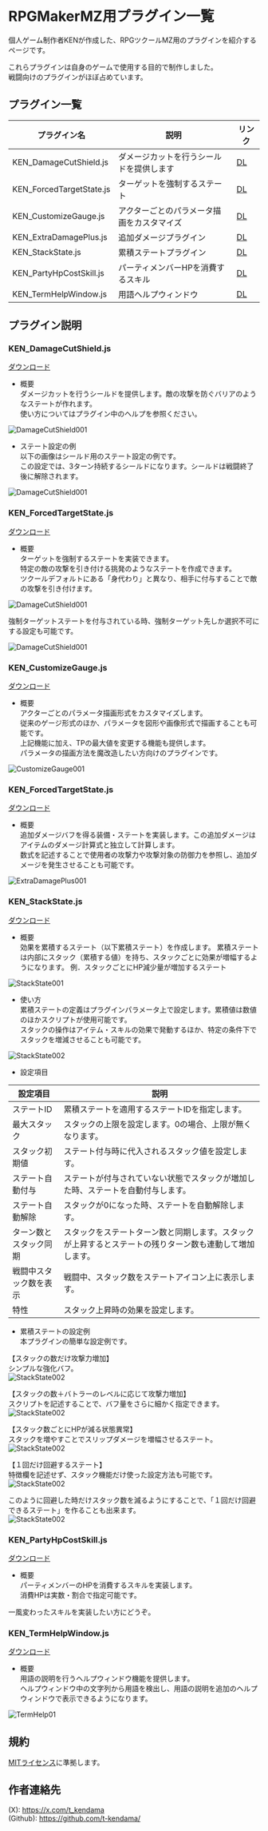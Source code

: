 # RPGMakerMZ用プラグイン一覧
個人ゲーム制作者KENが作成した、RPGツクールMZ用のプラグインを紹介するページです。  

これらプラグインは自身のゲームで使用する目的で制作しました。  
戦闘向けのプラグインがほぼ占めています。

## プラグイン一覧

| プラグイン名  | 説明 | リンク |
| ------------- | ------------- | ------------- |
| KEN_DamageCutShield.js| ダメージカットを行うシールドを提供します  | [DL](https://github.com/t-kendama/RPGMakerMZ/blob/master/KEN_DamageCutShield.js) |
| KEN_ForcedTargetState.js | ターゲットを強制するステート  | [DL](https://github.com/t-kendama/RPGMakerMZ/blob/master/KEN_ForcedTargetState.js) |
| KEN_CustomizeGauge.js | アクターごとのパラメータ描画をカスタマイズ| [DL](https://github.com/t-kendama/RPGMakerMZ/blob/master/KEN_CustomizeGauge.js) |
| KEN_ExtraDamagePlus.js | 追加ダメージプラグイン | [DL](https://github.com/t-kendama/RPGMakerMZ/blob/master/KEN_ExtraDamagePlus.js) |
| KEN_StackState.js | 累積ステートプラグイン | [DL](https://github.com/t-kendama/RPGMakerMZ/blob/master/KEN_StackState.js) |
| KEN_PartyHpCostSkill.js | パーティメンバーHPを消費するスキル | [DL](https://github.com/t-kendama/RPGMakerMZ/blob/master/KEN_PartyHpCostSkill.js) |
| KEN_TermHelpWindow.js | 用語ヘルプウィンドウ | [DL](https://github.com/t-kendama/RPGMakerMZ/blob/master/KEN_TermHelpWindow.js) |

## プラグイン説明

### KEN_DamageCutShield.js

[ダウンロード](https://github.com/t-kendama/RPGMakerMZ/blob/master/KEN_DamageCutShield.js) 

* 概要  
ダメージカットを行うシールドを提供します。敵の攻撃を防ぐバリアのようなステートが作れます。  
使い方についてはプラグイン中のヘルプを参照ください。

![DamageCutShield001](https://github.com/t-kendama/RPGMakerMZ/blob/master/images/DamageCutShield_002.jpg)

* ステート設定の例  
以下の画像はシールド用のステート設定の例です。  
この設定では、3ターン持続するシールドになります。シールドは戦闘終了後に解除されます。  

![DamageCutShield001](https://github.com/t-kendama/RPGMakerMZ/blob/master/images/DamageCutShield_001.jpg)

### KEN_ForcedTargetState.js

[ダウンロード](https://github.com/t-kendama/RPGMakerMZ/blob/master/KEN_ForcedTargetState.js) 

* 概要  
ターゲットを強制するステートを実装できます。  
特定の敵の攻撃を引き付ける挑発のようなステートを作成できます。  
ツクールデフォルトにある「身代わり」と異なり、相手に付与することで敵の攻撃を引き付けます。

![DamageCutShield001](https://github.com/t-kendama/RPGMakerMZ/blob/master/images/ForcedTargetState_001.jpg)

強制ターゲットステートを付与されている時、強制ターゲット先しか選択不可にする設定も可能です。

![DamageCutShield001](https://github.com/t-kendama/RPGMakerMZ/blob/master/images/ForcedTargetState_002.jpg)

### KEN_CustomizeGauge.js

[ダウンロード](https://github.com/t-kendama/RPGMakerMZ/blob/master/KEN_CustomizeGauge.js) 

* 概要  
アクターごとのパラメータ描画形式をカスタマイズします。  
従来のゲージ形式のほか、パラメータを図形や画像形式で描画することも可能です。  
上記機能に加え、TPの最大値を変更する機能も提供します。  
パラメータの描画方法を魔改造したい方向けのプラグインです。

![CustomizeGauge001](https://github.com/t-kendama/RPGMakerMZ/blob/master/images/CustomizeGauge_001.jpg)

### KEN_ForcedTargetState.js

[ダウンロード](https://github.com/t-kendama/RPGMakerMZ/blob/master/KEN_ExtraDamagePlus.js)

* 概要  
追加ダメージバフを得る装備・ステートを実装します。この追加ダメージはアイテムのダメージ計算式と独立して計算します。  
数式を記述することで使用者の攻撃力や攻撃対象の防御力を参照し、追加ダメージを発生させることも可能です。

![ExtraDamagePlus001](https://github.com/t-kendama/RPGMakerMZ/blob/master/images/ExtraDamagePlus_001.jpg)

### KEN_StackState.js

[ダウンロード](https://github.com/t-kendama/RPGMakerMZ/blob/master/KEN_StackState.js) 

* 概要  
効果を累積するステート（以下累積ステート）を作成します。
累積ステートは内部にスタック（累積する値）を持ち、スタックごとに効果が増幅するようになります。
例．スタックごとにHP減少量が増加するステート

![StackState001](https://github.com/t-kendama/RPGMakerMZ/blob/master/images/StackState_001.png)

* 使い方  
累積ステートの定義はプラグインパラメータ上で設定します。累積値は数値のほかスクリプトが使用可能です。  
スタックの操作はアイテム・スキルの効果で発動するほか、特定の条件下でスタックを増減させることも可能です。

![StackState002](https://github.com/t-kendama/RPGMakerMZ/blob/master/images/StackState_002.png)

* 設定項目

| 設定項目 | 説明 |
| ------------- | ------------- | 
|ステートID|累積ステートを適用するステートIDを指定します。|
|最大スタック|スタックの上限を設定します。0の場合、上限が無くなります。|
|スタック初期値|ステート付与時に代入されるスタック値を設定します。|
|ステート自動付与|ステートが付与されていない状態でスタックが増加した時、ステートを自動付与します。|
|ステート自動解除|スタックが0になった時、ステートを自動解除します。|
|ターン数とスタック同期|スタックをステートターン数と同期します。スタックが上昇するとステートの残りターン数も連動して増加します。|
|戦闘中スタック数を表示|戦闘中、スタック数をステートアイコン上に表示します。|
|特性|スタック上昇時の効果を設定します。|

* 累積ステートの設定例  
本プラグインの簡単な設定例です。

【スタックの数だけ攻撃力増加】  
シンプルな強化バフ。  
![StackState002](https://github.com/t-kendama/RPGMakerMZ/blob/master/images/StackState_ex01.png)

【スタックの数＋バトラーのレベルに応じて攻撃力増加】  
スクリプトを記述することで、バフ量をさらに細かく指定できます。  
![StackState002](https://github.com/t-kendama/RPGMakerMZ/blob/master/images/StackState_ex02.png)

【スタック数ごとにHPが減る状態異常】  
スタックを増やすことでスリップダメージを増幅させるステート。  
![StackState002](https://github.com/t-kendama/RPGMakerMZ/blob/master/images/StackState_ex03.png)

【１回だけ回避するステート】  
特徴欄を記述せず、スタック機能だけ使った設定方法も可能です。    
![StackState002](https://github.com/t-kendama/RPGMakerMZ/blob/master/images/StackState_ex04.png)  

このように回避した時だけスタック数を減るようにすることで、「１回だけ回避できるステート」を作ることも出来ます。  
![StackState002](https://github.com/t-kendama/RPGMakerMZ/blob/master/images/StackState_ex05.png)

### KEN_PartyHpCostSkill.js

[ダウンロード](https://github.com/t-kendama/RPGMakerMZ/blob/master/KEN_PartyHpCostSkill.js) 

* 概要  
パーティメンバーのHPを消費するスキルを実装します。  
消費HPは実数・割合で指定可能です。

一風変わったスキルを実装したい方にどうぞ。

### KEN_TermHelpWindow.js

[ダウンロード](https://github.com/t-kendama/RPGMakerMZ/blob/master/KEN_TermHelpWindow.js) 

* 概要  
用語の説明を行うヘルプウィンドウ機能を提供します。  
ヘルプウィンドウ中の文字列から用語を検出し、用語の説明を追加のヘルプウィンドウで表示できるようになります。

![TermHelp01](https://github.com/t-kendama/RPGMakerMZ/blob/master/images/KEN_TermHelpWindow01.png)

## 規約
[MITライセンス](https://github.com/t-kendama/RPGMakerMZ/blob/main/LICENSE)に準拠します。

## 作者連絡先
(X): https://x.com/t_kendama  
(Github): https://github.com/t-kendama/
